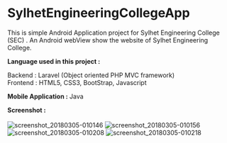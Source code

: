 # SylhetEngineeringCollegeApp </br>
This is simple Android Application project for Sylhet Engineering College (SEC) . An Android webView show the website of Sylhet Engineering College.

<b>Language used in this project :</b></b> 

Backend : Laravel (Object oriented PHP MVC framework)</br>
Frontend : HTML5, CSS3, BootStrap, Javascript</br> 

<b>Mobile Application :</b> 
Java </br>

<b>Screenshot : </b> </br></br>
![screenshot_20180305-010146](https://user-images.githubusercontent.com/21225215/36949454-da54df84-2012-11e8-80c4-9f3c5159d0b0.png) ![screenshot_20180305-010156](https://user-images.githubusercontent.com/21225215/36949455-da98e26a-2012-11e8-98fc-227cfdd7c358.png) ![screenshot_20180305-010208](https://user-images.githubusercontent.com/21225215/36949456-dad96c68-2012-11e8-96ca-0054bae9e306.png) ![screenshot_20180305-010218](https://user-images.githubusercontent.com/21225215/36949457-db1bef84-2012-11e8-8a1c-ebafc9ab404c.png)





